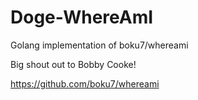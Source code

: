# Doge-WhereAmI
Golang implementation of boku7/whereami

Big shout out to Bobby Cooke!

https://github.com/boku7/whereami
